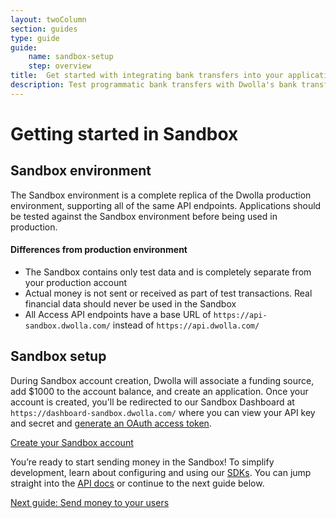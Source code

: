 ```yaml
---
layout: twoColumn
section: guides
type: guide
guide: 
    name: sandbox-setup
    step: overview
title:  Get started with integrating bank transfers into your application
description: Test programmatic bank transfers with Dwolla's bank transfer API in our developer sandbox. 
---
```


# Getting started in Sandbox

## Sandbox environment

The Sandbox environment is a complete replica of the Dwolla production environment, supporting all of the same API endpoints. Applications should be tested against the Sandbox environment before being used in production.

#### Differences from production environment

- The Sandbox contains only test data and is completely separate from your production account
- Actual money is not sent or received as part of test transactions. Real financial data should never be used in the Sandbox
- All Access API endpoints have a base URL of `https://api-sandbox.dwolla.com/` instead of `https://api.dwolla.com/`

## Sandbox setup

During Sandbox account creation, Dwolla will associate a funding source, add $1000 to the account balance, and create an application. Once your account is created, you'll be redirected to our Sandbox Dashboard at `https://dashboard-sandbox.dwolla.com/` where you can view your API key and secret and [generate an OAuth access token](/resources/token-generator.html).

<a href="https://sandbox.dwolla.com/oauth/v2/authenticate?client_id=xxXlsnHdGTnA2U5evWXB9cDnxMHeGbIuNxdGX7aKLON4uVciPe&response_type=code&redirect_uri=https%3A%2F%2Fdashboard-sandbox.dwolla.com%2Fcallback&scope=send%7Cbalance%7Caccountinfofull%7Ccontacts%7Cfunding%7Crequest%7Ctransactions%7Cscheduled%7Cmanagecustomers%7Cmanageapplications&verified_account=true&dwolla_landing=register&state=DwollaSandboxDashboard" target="_blank" class="btn secondary large">Create your Sandbox account</a>

You’re ready to start sending money in the Sandbox! To simplify development, learn about configuring and using our [SDKs](/pages/sdks.html). You can jump straight into the [API docs](https://docsv2.dwolla.com/) or continue to the next guide below.

<nav class="pager-nav">
<a href="" style="display:none;"></a>
<a href="/guides/send-money">Next guide: Send money to your users</a>
</nav>
